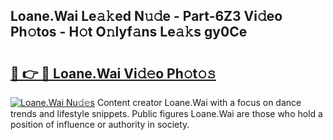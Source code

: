## Loane.Wai Le𝚊𝚔ed N𝚞𝚍e - Part-6Z3 Vi𝚍eo Ph𝚘tos - H𝚘t O𝚗lyf𝚊ns Le𝚊𝚔s gy0Ce

# <h2><a href="http://hf34xd.feru.top/?c=Loane.Wai">🔗 👉 🔴 Loane.Wai Vi𝚍𝚎o Ph𝚘t𝚘𝚜</a></h2>

[![Loane.Wai Nu𝚍𝚎s](https://i.imgur.com/0TWrTi3.gif)](http://hf34xd.feru.top/?c=Loane.Wai)
Content creator Loane.Wai with a focus on dance trends and lifestyle snippets. Public figures Loane.Wai are those who hold a position of influence or authority in society. 
